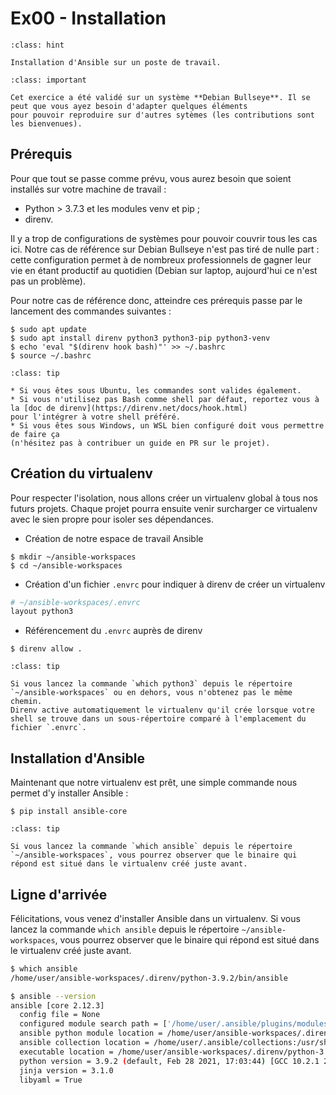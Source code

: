 # Ex00 - Installation

```{admonition} Objectif
:class: hint

Installation d'Ansible sur un poste de travail.
```

```{admonition} Note
:class: important

Cet exercice a été validé sur un système **Debian Bullseye**. Il se peut que vous ayez besoin d'adapter quelques éléments
pour pouvoir reproduire sur d'autres sytèmes (les contributions sont les bienvenues).
```

## Prérequis

Pour que tout se passe comme prévu, vous aurez besoin que soient installés sur votre machine de travail :

* Python > 3.7.3 et les modules venv et pip ;
* direnv.

Il y a trop de configurations de systèmes pour pouvoir couvrir tous les cas ici. Notre cas de référence sur 
Debian Bullseye n'est pas tiré de nulle part : cette configuration permet à de nombreux professionnels de gagner leur vie
en étant productif au quotidien (Debian sur laptop, aujourd'hui ce n'est pas un problème).

Pour notre cas de référence donc, atteindre ces prérequis passe par le lancement des commandes suivantes :

```shell session
$ sudo apt update 
$ sudo apt install direnv python3 python3-pip python3-venv
$ echo 'eval "$(direnv hook bash)"' >> ~/.bashrc
$ source ~/.bashrc
```

```{admonition} Nota Bene
:class: tip

* Si vous êtes sous Ubuntu, les commandes sont valides également.
* Si vous n'utilisez pas Bash comme shell par défaut, reportez vous à la [doc de direnv](https://direnv.net/docs/hook.html)
pour l'intégrer à votre shell préféré.
* Si vous êtes sous Windows, un WSL bien configuré doit vous permettre de faire ça 
(n'hésitez pas à contribuer un guide en PR sur le projet).
```

## Création du virtualenv

Pour respecter l'isolation, nous allons créer un virtualenv global à tous nos futurs projets. Chaque projet pourra ensuite venir surcharger ce virtualenv avec le sien propre pour isoler ses dépendances.

* Création de notre espace de travail Ansible

```shell session
$ mkdir ~/ansible-workspaces
$ cd ~/ansible-workspaces
```

* Création d'un fichier `.envrc` pour indiquer à direnv de créer un virtualenv

```bash
# ~/ansible-workspaces/.envrc
layout python3
```

* Référencement du `.envrc` auprès de direnv

```shell session
$ direnv allow .
```

```{admonition} Activation automatique du virtualenv
:class: tip

Si vous lancez la commande `which python3` depuis le répertoire `~/ansible-workspaces` ou en dehors, vous n'obtenez pas le même chemin. 
Direnv active automatiquement le virtualenv qu'il crée lorsque votre shell se trouve dans un sous-répertoire comparé à l'emplacement du fichier `.envrc`.
```

## Installation d'Ansible

Maintenant que notre virtualenv est prêt, une simple commande nous permet d'y installer Ansible :

```shell session
$ pip install ansible-core 
```

```{admonition} Installation locale
:class: tip

Si vous lancez la commande `which ansible` depuis le répertoire `~/ansible-workspaces`, vous pourrez observer que le binaire qui
répond est situé dans le virtualenv créé juste avant.
```

## Ligne d'arrivée

Félicitations, vous venez d'installer Ansible dans un virtualenv. Si vous lancez la commande `which ansible` 
depuis le répertoire `~/ansible-workspaces`, vous pourrez observer que le binaire qui
répond est situé dans le virtualenv créé juste avant.

```bash session
$ which ansible
/home/user/ansible-workspaces/.direnv/python-3.9.2/bin/ansible

$ ansible --version
ansible [core 2.12.3]
  config file = None
  configured module search path = ['/home/user/.ansible/plugins/modules', '/usr/share/ansible/plugins/modules']
  ansible python module location = /home/user/ansible-workspaces/.direnv/python-3.9.2/lib/python3.9/site-packages/ansible
  ansible collection location = /home/user/.ansible/collections:/usr/share/ansible/collections
  executable location = /home/user/ansible-workspaces/.direnv/python-3.9.2/bin/ansible
  python version = 3.9.2 (default, Feb 28 2021, 17:03:44) [GCC 10.2.1 20210110]
  jinja version = 3.1.0
  libyaml = True
```

